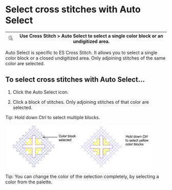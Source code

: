 # Select cross stitches with Auto Select

| ![AutoSelect.png](assets/AutoSelect.png) | Use Cross Stitch > Auto Select to select a single color block or an undigitized area. |
| ---------------------------------------- | ------------------------------------------------------------------------------------- |

Auto Select is specific to ES Cross Stitch. It allows you to select a single color block or a closed undigitized area. Only adjoining stitches of the same color are selected.

## To select cross stitches with Auto Select...

1. Click the Auto Select icon.

2. Click a block of stitches. Only adjoining stitches of that color are selected.

Tip: Hold down Ctrl to select multiple blocks.

![cross-stitch_editing00007.png](assets/cross-stitch_editing00007.png)

Tip: You can change the color of the selection completely, by selecting a color from the palette.
